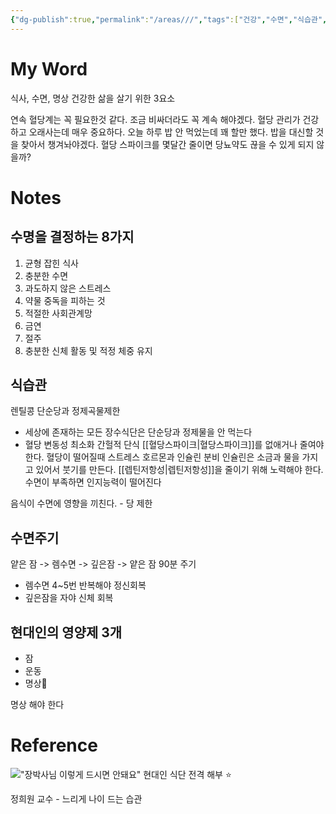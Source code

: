 ```yaml
---
{"dg-publish":true,"permalink":"/areas///","tags":["건강","수면","식습관","명상","당질제한"]}
---
```



# My Word
식사, 수면, 명상
건강한 삶을 살기 위한 3요소


연속 혈당계는 꼭 필요한것 같다. 조금 비싸더라도 꼭 계속 해야겠다.
혈당 관리가 건강하고 오래사는데 매우 중요하다.
오늘 하루 밥 안 먹었는데 꽤 할만 했다. 밥을 대신할 것을 찾아서 챙겨놔야겠다.
혈당 스파이크를 몇달간 줄이면 당뇨약도 끊을 수 있게 되지 않을까?

# Notes
## 수명을 결정하는 8가지
1. 균형 잡힌 식사
2. 충분한 수면
3. 과도하지 않은 스트레스
4. 약물 중독을 피하는 것
5. 적절한 사회관계망
6. 금연
7. 절주
8. 충분한 신체 활동 및 적정 체중 유지

## 식습관
렌틸콩
단순당과 정제곡물제한
- 세상에 존재하는 모든 장수식단은 단순당과 정제물을 안 먹는다
- 혈당 변동성 최소화
간헐적 단식
[[혈당스파이크\|혈당스파이크]]를 없애거나 줄여야 한다.
혈당이 떨어질때 스트레스 호르몬과 인슐린 분비
인슐린은 소금과 물을 가지고 있어서 붓기를 만든다.
[[렙틴저항성\|렙틴저항성]]을 줄이기 위해 노력해야 한다.
수면이 부족하면 인지능력이 떨어진다

음식이 수면에 영향을 끼친다. - 당 제한

## 수면주기
얕은 잠 -> 렘수면 -> 깊은잠 -> 얕은 잠
	90분 주기
- 렘수면 4~5번 반복해야 정신회복
- 깊은잠을 자야 신체 회복

## 현대인의 영양제 3개
- 잠
- 운동
- 명상

명상 해야 한다

# Reference
!["장박사님 이렇게 드시면 안돼요" 현대인 식단 전격 해부 ⭐️](https://youtu.be/3VL4QCnTia0?si=9DhnNPEZcAWLI3cL)

정희원 교수 - 느리게 나이 드는 습관
